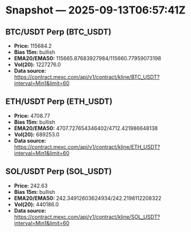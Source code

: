 # Snapshot — 2025-09-13T06:57:41Z

## BTC/USDT Perp (BTC_USDT)
- **Price:** 115684.2
- **Bias 15m:** bullish
- **EMA20/EMA50:** 115665.87683927984/115660.77959073198
- **Vol(20):** 1227276.0
- **Data source:** https://contract.mexc.com/api/v1/contract/kline/BTC_USDT?interval=Min1&limit=60

## ETH/USDT Perp (ETH_USDT)
- **Price:** 4708.77
- **Bias 15m:** bullish
- **EMA20/EMA50:** 4707.727654346402/4712.421986648138
- **Vol(20):** 689253.0
- **Data source:** https://contract.mexc.com/api/v1/contract/kline/ETH_USDT?interval=Min1&limit=60

## SOL/USDT Perp (SOL_USDT)
- **Price:** 242.63
- **Bias 15m:** bullish
- **EMA20/EMA50:** 242.34912603624934/242.2198112208322
- **Vol(20):** 440186.0
- **Data source:** https://contract.mexc.com/api/v1/contract/kline/SOL_USDT?interval=Min1&limit=60
